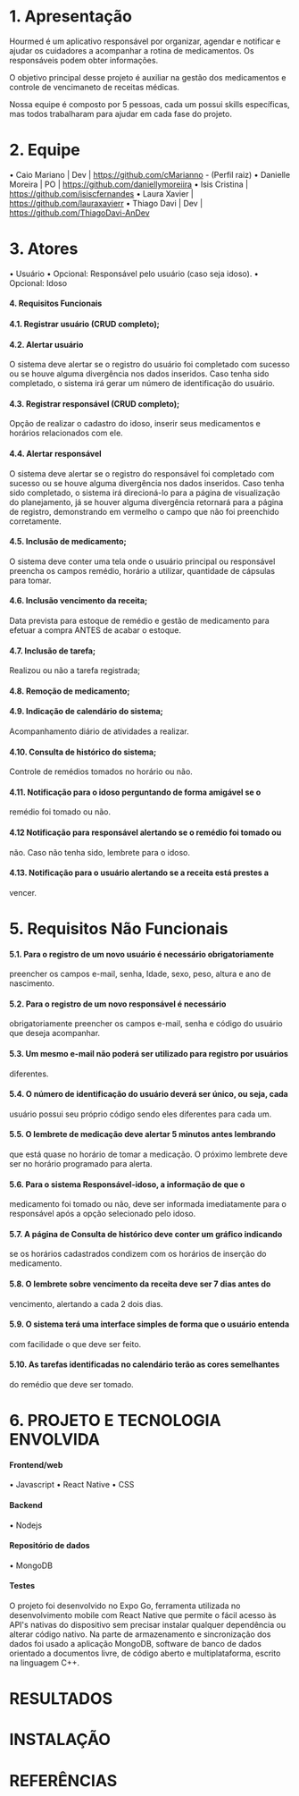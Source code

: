 # 1. Apresentação

Hourmed é um aplicativo responsável por organizar, agendar e notificar e ajudar os cuidadores a acompanhar a rotina de medicamentos.
Os responsáveis podem obter informações.

O objetivo principal desse projeto é auxiliar na gestão dos medicamentos e controle de vencimaneto de receitas médicas. 

Nossa equipe é composto por 5 pessoas, cada um possui skills específicas, mas todos trabalharam para ajudar em cada fase do projeto.

# 2. Equipe

• Caio Mariano | Dev | https://github.com/cMarianno - (Perfil raiz)
• Danielle Moreira | PO | https://github.com/daniellymoreiira
• Isis Cristina | https://github.com/isiscfernandes
• Laura Xavier | https://github.com/lauraxavierr
• Thiago Davi | Dev | https://github.com/ThiagoDavi-AnDev

# 3. Atores

• Usuário
• Opcional: Responsável pelo usuário (caso seja idoso).
• Opcional: Idoso

#### 4. Requisitos Funcionais

#### 4.1. Registrar usuário (CRUD completo);

#### 4.2. Alertar usuário
O sistema deve alertar se o registro do usuário foi completado com
sucesso ou se houve alguma divergência nos dados inseridos. Caso
tenha sido completado, o sistema irá gerar um número de identificação do
usuário.

#### 4.3. Registrar responsável (CRUD completo);
Opção de realizar o cadastro do idoso, inserir seus medicamentos e
horários relacionados com ele.

#### 4.4. Alertar responsável
O sistema deve alertar se o registro do responsável foi completado com
sucesso ou se houve alguma divergência nos dados inseridos. Caso
tenha sido completado, o sistema irá direcioná-lo para a página de
visualização do planejamento, já se houver alguma divergência retornará
para a página de registro, demonstrando em vermelho o campo que não
foi preenchido corretamente.

#### 4.5. Inclusão de medicamento;
O sistema deve conter uma tela onde o usuário principal ou responsável
preencha os campos remédio, horário a utilizar, quantidade de cápsulas
para tomar.

#### 4.6. Inclusão vencimento da receita;
Data prevista para estoque de remédio e gestão de medicamento para
efetuar a compra ANTES de acabar o estoque.

#### 4.7. Inclusão de tarefa;
Realizou ou não a tarefa registrada;

#### 4.8. Remoção de medicamento;

#### 4.9. Indicação de calendário do sistema;
Acompanhamento diário de atividades a realizar.

#### 4.10. Consulta de histórico do sistema;
Controle de remédios tomados no horário ou não.

#### 4.11. Notificação para o idoso perguntando de forma amigável se o
remédio foi tomado ou não.

#### 4.12 Notificação para responsável alertando se o remédio foi tomado ou
não. Caso não tenha sido, lembrete para o idoso.

#### 4.13. Notificação para o usuário alertando se a receita está prestes a
vencer.

# 5. Requisitos Não Funcionais

#### 5.1. Para o registro de um novo usuário é necessário obrigatoriamente
preencher os campos e-mail, senha, Idade, sexo, peso, altura e ano de
nascimento.

#### 5.2. Para o registro de um novo responsável é necessário
obrigatoriamente preencher os campos e-mail, senha e código do usuário que
deseja acompanhar.

#### 5.3. Um mesmo e-mail não poderá ser utilizado para registro por usuários
diferentes.

#### 5.4. O número de identificação do usuário deverá ser único, ou seja, cada
usuário possui seu próprio código sendo eles diferentes para cada um.

#### 5.5. O lembrete de medicação deve alertar 5 minutos antes lembrando
que está quase no horário de tomar a medicação. O próximo lembrete deve ser
no horário programado para alerta.

#### 5.6. Para o sistema Responsável-idoso, a informação de que o
medicamento foi tomado ou não, deve ser informada imediatamente para o
responsável após a opção selecionado pelo idoso.

#### 5.7. A página de Consulta de histórico deve conter um gráfico indicando
se os horários cadastrados condizem com os horários de inserção do
medicamento.

#### 5.8. O lembrete sobre vencimento da receita deve ser 7 dias antes do
vencimento, alertando a cada 2 dois dias.

#### 5.9. O sistema terá uma interface simples de forma que o usuário entenda
com facilidade o que deve ser feito.

#### 5.10. As tarefas identificadas no calendário terão as cores semelhantes
do remédio que deve ser tomado.

# 6. PROJETO E TECNOLOGIA ENVOLVIDA

#### Frontend/web
  • Javascript
  • React Native
  • CSS

#### Backend
  • Nodejs

  
#### Repositório de dados
  • MongoDB
  
#### Testes


O projeto foi desenvolvido no Expo Go, ferramenta utilizada no desenvolvimento mobile com React Native que permite o fácil acesso às API's nativas do dispositivo sem precisar instalar qualquer dependência ou alterar código nativo. Na parte de armazenamento e sincronização dos dados foi usado a aplicação MongoDB,  software de banco de dados orientado a documentos livre, de código aberto e multiplataforma, escrito na linguagem C++.

# RESULTADOS

# INSTALAÇÃO

# REFERÊNCIAS
